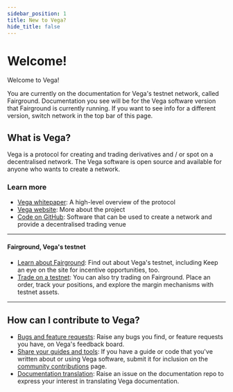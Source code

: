 ```yaml
---
sidebar_position: 1
title: New to Vega?
hide_title: false
---
```


# Welcome! 
Welcome to Vega! 

You are currently on the documentation for Vega's testnet network, called Fairground. Documentation you see will be for the Vega software version that Fairground is currently running. If you want to see info for a different version, switch network in the top bar of this page.

## What is Vega?
Vega is a protocol for creating and trading derivatives and / or spot on a decentralised network. The Vega software is open source and available for anyone who wants to create a network. 

### Learn more 
* [Vega whitepaper](https://vega.xyz/papers/vega-protocol-whitepaper.pdf): A high-level overview of the protocol
* [Vega website](https://vega.xyz): More about the project
* [Code on GitHub](https://github.com/vegaprotocol): Software that can be used to create a network and provide a decentralised trading venue

<hr class="subsection" />

#### Fairground, Vega's testnet
* [Learn about Fairground](https://fairground.wtf): Find out about Vega's testnet, including  Keep an eye on the site for incentive opportunities, too. 
* [Trade on a testnet](https://console.fairground.wtf): You can also try trading on Fairground. Place an order, track your positions, and explore the margin mechanisms with testnet assets. 

<hr class="subsection" />

## How can I contribute to Vega?
* [Bugs and feature requests](https://github.com/vegaprotocol/feedback/discussions/): Raise any bugs you find, or feature requests you have, on Vega's feedback board.
* [Share your guides and tools](https://github.com/vegaprotocol/documentation/issues): If you have a guide or code that you've written about or using Vega software, submit it for inclusion on the [community contributions](../tutorials/community-created.md) page.
* [Documentation translation](https://github.com/vegaprotocol/documentation/issues): Raise an issue on the documentation repo to express your interest in translating Vega documentation.
